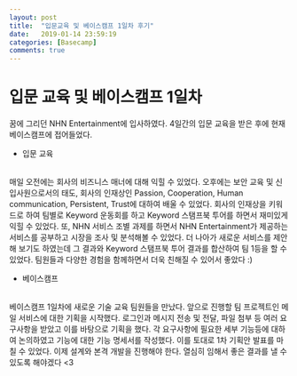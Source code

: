 ```yaml
---
layout: post
title:  "입문교육 및 베이스캠프 1일차 후기"
date:   2019-01-14 23:59:19
categories: [Basecamp]
comments: true
---
```

# 입문 교육 및 베이스캠프 1일차 
꿈에 그리던 NHN Entertainment에 입사하였다. 4일간의 입문 교육을 받은 후에 현재 베이스캠프에 접어들었다. 

* 입문 교육
<br>
매일 오전에는 회사의 비즈니스 매너에 대해 익힐 수 있었다. 오후에는 보안 교육 및 신입사원으로서의 태도, 회사의 인재상인 Passion, Cooperation, Human communication, Persistent, Trust에 대하여 배울 수 있었다. 회사의 인재상을 키워드로 하여 팀별로 Keyword 운동회를 하고 Keyword 스탬프북 투어를 하면서 재미있게 익힐 수 있었다. 또, NHN 서비스 조별 과제를 하면서 NHN Entertainment가 제공하는 서비스를 공부하고 시장을 조사 및 분석해볼 수 있었다. 더 나아가 새로운 서비스를 제안해 보기도 하였는데 그 결과와 Keyword 스탬프북 투어 결과를 합산하여 팀 1등을 할 수 있었다. 팀원들과 다양한 경험을 함께하면서 더욱 친해질 수 있어서 좋았다 :)

* 베이스캠프
<br>
베이스캠프 1일차에 새로운 기술 교육 팀원들을 만났다. 앞으로 진행할 팀 프로젝트인 메일 서비스에 대한 기획을 시작했다. 로그인과 메시지 전송 및 전달, 파일 첨부 등 여러 요구사항을 받았고 이를 바탕으로 기획을 했다. 각 요구사항에 필요한 세부 기능등에 대하여 논의하였고 기능에 대한 기능 명세서를 작성했다. 이를 토대로 1차 기획안 발표를 마칠 수 있었다. 이제 설계와 본격 개발을 진행해야 한다. 열심히 임해서 좋은 결과를 낼 수 있도록 해야겠다 <3
<!--more-->


